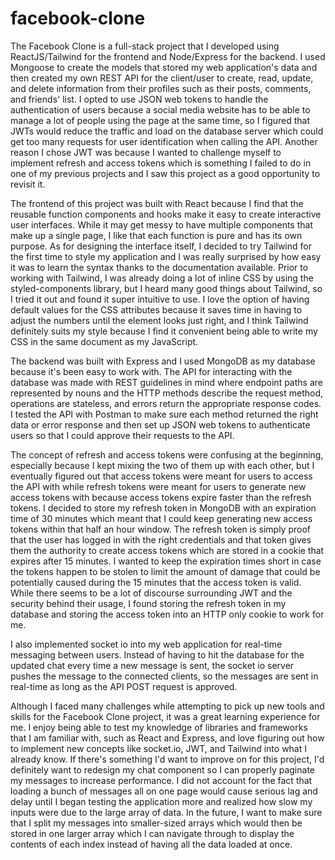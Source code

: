 # facebook-clone

The Facebook Clone is a full-stack project that I developed using ReactJS/Tailwind for the frontend and Node/Express for the backend. I used Mongoose to create the models that stored my web application's data and then created my own REST API for the client/user to create, read, update, and delete information from their profiles such as their posts, comments, and friends' list. I opted to use JSON web tokens to handle the authentication of users because a social media website has to be able to manage a lot of people using the page at the same time, so I figured that JWTs would reduce the traffic and load on the database server which could get too many requests for user identification when calling the API. Another reason I chose JWT was because I wanted to challenge myself to implement refresh and access tokens which is something I failed to do in one of my previous projects and I saw this project as a good opportunity to revisit it.

The frontend of this project was built with React because I find that the reusable function components and hooks make it easy to create interactive user interfaces. While it may get messy to have multiple components that make up a single page, I like that each function is pure and has its own purpose. As for designing the interface itself, I decided to try Tailwind for the first time to style my application and I was really surprised by how easy it was to learn the syntax thanks to the documentation available. Prior to working with Tailwind, I was already doing a lot of inline CSS by using the styled-components library, but I heard many good things about Tailwind, so I tried it out and found it super intuitive to use. I love the option of having default values for the CSS attributes because it saves time in having to adjust the numbers until the element looks just right, and I think Tailwind definitely suits my style because I find it convenient being able to write my CSS in the same document as my JavaScript.

The backend was built with Express and I used MongoDB as my database because it's been easy to work with. The API for interacting with the database was made with REST guidelines in mind where endpoint paths are represented by nouns and the HTTP methods describe the request method, operations are stateless, and errors return the appropriate response codes. I tested the API with Postman to make sure each method returned the right data or error response and then set up JSON web tokens to authenticate users so that I could approve their requests to the API. 

The concept of refresh and access tokens were confusing at the beginning, especially because I kept mixing the two of them up with each other, but I eventually figured out that access tokens were meant for users to access the API with while refresh tokens were meant for users to generate new access tokens with because access tokens expire faster than the refresh tokens. I decided to store my refresh token in MongoDB with an expiration time of 30 minutes which meant that I could keep generating new access tokens within that half an hour window. The refresh token is simply proof that the user has logged in with the right credentials and that token gives them the authority to create access tokens which are stored in a cookie that expires after 15 minutes. I wanted to keep the expiration times short in case the tokens happen to be stolen to limit the amount of damage that could be potentially caused during the 15 minutes that the access token is valid. While there seems to be a lot of discourse surrounding JWT and the security behind their usage, I found storing the refresh token in my database and storing the access token into an HTTP only cookie to work for me.

I also implemented socket io into my web application for real-time messaging between users. Instead of having to hit the database for the updated chat every time a new message is sent, the socket io server pushes the message to the connected clients, so the messages are sent in real-time as long as the API POST request is approved. 

Although I faced many challenges while attempting to pick up new tools and skills for the Facebook Clone project, it was a great learning experience for me. I enjoy being able to test my knowledge of libraries and frameworks that I am familiar with, such as React and Express, and love figuring out how to implement new concepts like socket.io, JWT, and Tailwind into what I already know. If there's something I'd want to improve on for this project, I'd definitely want to redesign my chat component so I can properly paginate my messages to increase performance. I did not account for the fact that loading a bunch of messages all on one page would cause serious lag and delay until I began testing the application more and realized how slow my inputs were due to the large array of data. In the future, I want to make sure that I split my messages into smaller-sized arrays which would then be stored in one larger array which I can navigate through to display the contents of each index instead of having all the data loaded at once.